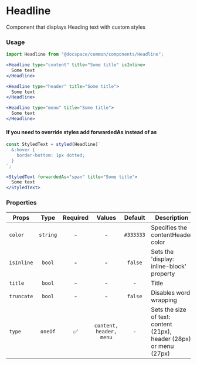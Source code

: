 # Headline

Component that displays Heading text with custom styles

### Usage

```js
import Headline from "@docspace/common/components/Headline";
```

```jsx
<Headline type="content" title="Some title" isInline>
  Some text
</Headline>
```

```jsx
<Headline type="header" title="Some title">
  Some text
</Headline>
```

```jsx
<Headline type="menu" title="Some title">
  Some text
</Headline>
```

#### If you need to override styles add forwardedAs instead of as

```js
const StyledText = styled(Headline)`
  &:hover {
    border-bottom: 1px dotted;
  }
`;
```

```jsx
<StyledText forwardedAs="span" title="Some title">
  Some text
</StyledText>
```

### Properties

| Props      |   Type   | Required |         Values          |  Default  | Description                                                         |
| ---------- | :------: | :------: | :---------------------: | :-------: | ------------------------------------------------------------------- |
| `color`    | `string` |    -     |            -            | `#333333` | Specifies the contentHeader color                                   |
| `isInline` |  `bool`  |    -     |            -            |  `false`  | Sets the 'display: inline-block' property                           |
| `title`    |  `bool`  |    -     |            -            |     -     | Title                                                               |
| `truncate` |  `bool`  |    -     |            -            |  `false`  | Disables word wrapping                                              |
| `type`     | `oneOf`  |    ✅    | `content, header, menu` |     -     | Sets the size of text: content (21px), header (28px) or menu (27px) |
